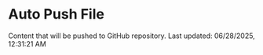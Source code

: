 # Auto Push File

Content that will be pushed to GitHub repository.
Last updated: 06/28/2025, 12:31:21 AM